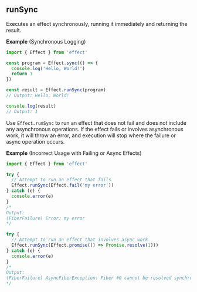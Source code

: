 ## runSync

Executes an effect synchronously, running it immediately and returning the result.

**Example** (Synchronous Logging)

```ts twoslash
import { Effect } from 'effect'

const program = Effect.sync(() => {
  console.log('Hello, World!')
  return 1
})

const result = Effect.runSync(program)
// Output: Hello, World!

console.log(result)
// Output: 1
```

Use `Effect.runSync` to run an effect that does not fail and does not include any asynchronous operations. If the effect fails or involves asynchronous work, it will throw an error, and execution will stop where the failure or async operation occurs.

**Example** (Incorrect Usage with Failing or Async Effects)

```ts twoslash
import { Effect } from 'effect'

try {
  // Attempt to run an effect that fails
  Effect.runSync(Effect.fail('my error'))
} catch (e) {
  console.error(e)
}
/*
Output:
(FiberFailure) Error: my error
*/

try {
  // Attempt to run an effect that involves async work
  Effect.runSync(Effect.promise(() => Promise.resolve(1)))
} catch (e) {
  console.error(e)
}
/*
Output:
(FiberFailure) AsyncFiberException: Fiber #0 cannot be resolved synchronously. This is caused by using runSync on an effect that performs async work
*/
```
